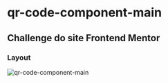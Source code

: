 # qr-code-component-main
## Challenge do site Frontend Mentor

### Layout

![qr-code-component-main](https://user-images.githubusercontent.com/99209300/183542284-e69280ce-67ef-4c75-86da-87cd87b097dc.png)
